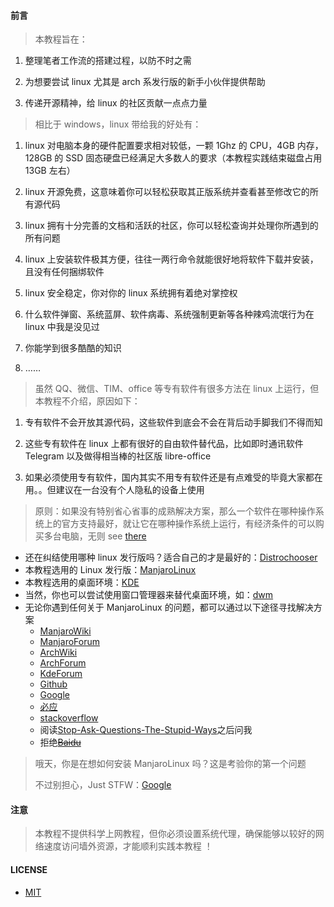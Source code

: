 #### 前言

> 本教程旨在：

1. 整理笔者工作流的搭建过程，以防不时之需

2. 为想要尝试 linux 尤其是 arch 系发行版的新手小伙伴提供帮助

3. 传递开源精神，给 linux 的社区贡献一点点力量

> 相比于 windows，linux 带给我的好处有：

1. linux 对电脑本身的硬件配置要求相对较低，一颗 1Ghz 的 CPU，4GB 内存，128GB 的 SSD 固态硬盘已经满足大多数人的要求（本教程实践结束磁盘占用 13GB 左右）

2. linux 开源免费，这意味着你可以轻松获取其正版系统并查看甚至修改它的所有源代码

3. linux 拥有十分完善的文档和活跃的社区，你可以轻松查询并处理你所遇到的所有问题

4. linux 上安装软件极其方便，往往一两行命令就能很好地将软件下载并安装，且没有任何捆绑软件

5. linux 安全稳定，你对你的 linux 系统拥有着绝对掌控权

6. 什么软件弹窗、系统蓝屏、软件病毒、系统强制更新等各种辣鸡流氓行为在 linux 中我是没见过

7. 你能学到很多酷酷的知识

8. ……

> 虽然 QQ、微信、TIM、office 等专有软件有很多方法在 linux 上运行，但本教程不介绍，原因如下：

1. 专有软件不会开放其源代码，这些软件到底会不会在背后动手脚我们不得而知

2. 这些专有软件在 linux 上都有很好的自由软件替代品，比如即时通讯软件 Telegram 以及做得相当棒的社区版 libre-office

3. 如果必须使用专有软件，国内其实不用专有软件还是有点难受的毕竟大家都在用。。但建议在一台没有个人隐私的设备上使用

> 原则：如果没有特别省心省事的成熟解决方案，那么一个软件在哪种操作系统上的官方支持最好，就让它在哪种操作系统上运行，有经济条件的可以购买多台电脑，无则 see [there](https://liupj.top/2022/02/04/multi-os/)

- 还在纠结使用哪种 linux 发行版吗？适合自己的才是最好的：[Distrochooser](https://distrochooser.de/)
- 本教程选用的 Linux 发行版：[ManjaroLinux](https://manjaro.org/)
- 本教程选用的桌面环境：[KDE](https://kde.org/)
- 当然，你也可以尝试使用窗口管理器来替代桌面环境，如：[dwm](http://dwm.suckless.org/)
- 无论你遇到任何关于 ManjaroLinux 的问题，都可以通过以下途径寻找解决方案
  - [ManjaroWiki](https://wiki.manjaro.org/index.php/Main_Page)
  - [ManjaroForum](https://forum.manjaro.org/)
  - [ArchWiki](https://wiki.archlinux.org/)
  - [ArchForum](https://bbs.archlinux.org/)
  - [KdeForum](https://forum.kde.org/)
  - [Github](https://github.com/)
  - [Google](https://www.google.com/)
  - [必应](https://www.bing.com/)
  - [stackoverflow](https://stackoverflow.com/)
  - 阅读[Stop-Ask-Questions-The-Stupid-Ways](https://github.com/Brannua/Stop-Ask-Questions-The-Stupid-Ways)之后问我
  - 拒绝~~[Baidu](https://www.baidu.com/)~~

> 哦天，你是在想如何安装 ManjaroLinux 吗？这是考验你的第一个问题
>
> 不过别担心，Just STFW：[Google](https://www.google.com/)

#### 注意

> 本教程不提供科学上网教程，但你必须设置系统代理，确保能够以较好的网络速度访问墙外资源，才能顺利实践本教程 ！

#### LICENSE

- [MIT](https://github.com/Brannua/manjaro-tutorial/blob/master/LICENSE)
